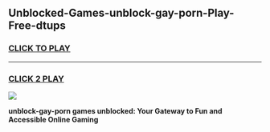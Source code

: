 
## Unblocked-Games-unblock-gay-porn-Play-Free-dtups
<h3>
<a href="https://premium76.site?title=unblock-gay-porn&ref=12A">CLICK TO PLAY</a></h3>
<hr>

<h3>
<a href="https://premium76.site?title=unblock-gay-porn&ref=12A">CLICK 2 PLAY</a>
  
</h3>

<a href="https://premium76.site?title=unblock-gay-porn&ref=12A"><img src="https://clearcache.store/games.png"></a>


**unblock-gay-porn games unblocked: Your Gateway to Fun and Accessible Online Gaming**
